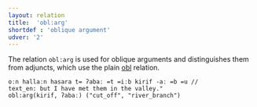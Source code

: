 ```yaml
---
layout: relation
title:  'obl:arg'
shortdef : 'oblique argument'
udver: '2'
---
```


The relation `obl:arg` is used for oblique arguments and distinguishes them from
adjuncts, which use the plain [obl]() relation.

~~~ sdparse
oːn hallaːn hasara t= ʔabaː =t =iːb kirif -aː =b =u //
text_en: but I have met them in the valley."
obl:arg(kirif, ʔabaː) ("cut_off", "river_branch")
~~~
<!-- Interlanguage links updated Út 9. května 2023, 20:04:27 CEST -->
